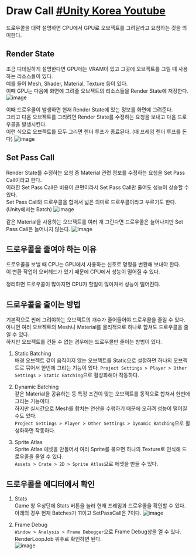 # Draw Call [#Unity Korea Youtube](https://www.youtube.com/live/UsyvT36vqpU?feature=share&t=1647)
드로우콜을 대략 설명하면 CPU에서 GPU로 오브젝트를 그려달라고 요청하는 것을 의미한다.  


## Render State
조금 디테일하게 설명한다면 GPU에는 VRAM이 있고 그곳에 오브젝트를 그릴 때 사용하는 리소스들이 있다.  
예를 들어 Mesh, Shader, Material, Texture 등이 있다.  
이때 GPU는 다음에 화면에 그려줄 오브젝트의 리소스들을 Render State에 저장한다.  
![image](https://github.com/normal111/TIL/assets/37904040/cd13672c-974c-493b-8f6d-c9fbcb3dfaba)

이때 드로우콜이 발생하면 현재 Render State에 있는 정보를 화면에 그려준다.  
그리고 다음 오브젝트를 그리려면 Render State를 수정하는 요청을 보내고 다음 드로우콜을 발생시킨다.  
이런 식으로 오브젝트를 모두 그리면 렌더 루프가 종료된다. (매 프레임 렌더 루프를 돈다)
![image](https://github.com/normal111/TIL/assets/37904040/e8b337dd-c5ab-4e7a-822f-8f0231e451c7)


## Set Pass Call
Render State를 수정하는 요청 중 Material 관련 정보를 수정하는 요청을 Set Pass Call이라고 한다.  
이러한 Set Pass Call은 비용이 큰편이라서 Set Pass Call만 줄여도 성능이 상승할 수 있다.  
Set Pass Call와 드로우콜을 합쳐서 넓은 의미로 드로우콜이라고 부르기도 한다. (Unity에서는 Batch)
![image](https://github.com/normal111/TIL/assets/37904040/2d477119-9eaa-4dfa-bf0c-ddc202e9e2d0)

같은 Material을 사용하는 오브젝트를 여러 개 그린다면 드로우콜은 늘어나지만 Set Pass Call은 늘어나지 않는다.
![image](https://github.com/normal111/TIL/assets/37904040/e76ea94e-252a-4410-9bf0-092eeca313e6)


## 드로우콜을 줄여야 하는 이유
드로우콜을 보낼 때 CPU는 GPU에서 사용하는 신호로 명령을 변환해 보내야 한다.  
이 변환 작업이 오버헤드가 있기 때문에 CPU에서 성능이 떨어질 수 있다.

정리하면 드로우콜이 많아지면 CPU가 할일이 많아져서 성능이 떨어진다.


## 드로우콜을 줄이는 방법
기본적으로 씬에 그려야하는 오브젝트의 개수가 줄어들어야 드로우콜을 줄일 수 있다.  
아니면 여러 오브젝트의 Mesh나 Material를 물리적으로 하나로 합쳐도 드로우콜을 줄일 수 있다.  
하지만 오브젝트를 건들 수 없는 경우에는 드로우콜만 줄이는 방법이 있다.  

1. Static Batching  
배경 오브젝트 같이 움직이지 않는 오브젝트를 Static으로 설정하면 하나의 오브젝트로 묶어서 한번에 그리는 기능이 있다.
`Project Settings > Player > Other Settings > Static Batching`으로 활성화해야 작동하다.

2. Dynamic Batching  
같은 Material을 공유하는 등 특정 조건이 맞는 오브젝트를 동적으로 합쳐서 한번에 그리는 기능이다.  
하지만 실시간으로 Mesh를 합치는 연산을 수행하기 때문에 오히려 성능이 떨어질 수도 있다.  
`Project Settings > Player > Other Settings > Dynamic Batching`으로 활성화하면 작동하다.

3. Sprite Atlas  
Sprite Atlas 에셋을 만들어서 여러 Sprite를 묶으면 하나의 Texture로 인식해 드로우콜을 줄일 수 있다.  
`Assets > Crate > 2D > Sprite Atlas`으로 에셋을 만들 수 있다.


## 드로우콜을 에디터에서 확인
1. Stats  
Game 창 우상단에 Stats 버튼을 눌러 현재 프레임과 드로우콜을 확인할 수 있다.  
아래의 경우 현재 Batches가 11이고 SetPassCall은 7이다.
![image](https://github.com/normal111/TIL/assets/37904040/bd4d7174-d744-4c16-ae76-7c3adf6ef5d8)

2. Frame Debug  
`Window > Analysis > Frame Debugger`으로 Frame Debug창을 열 수 있다.  
RenderLoopJob 위주로 확인하면 된다.  
![image](https://github.com/normal111/TIL/assets/37904040/ebfdc53d-9f98-408b-872a-0820ce75ac03)
